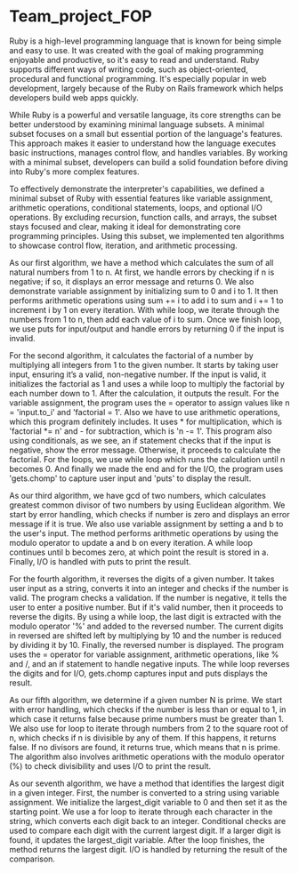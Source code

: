 # Team_project_FOP

   Ruby is a high-level programming language that is known for being simple and easy to use. It was created with the goal of making programming enjoyable and productive,
   so it's easy to read and understand. Ruby supports different ways of writing code, such as object-oriented, procedural and functional programming. It's especially popular in web
   development, largely because of the Ruby on Rails framework which helps developers build web apps quickly. 
   
   
   While Ruby is a powerful and versatile language, its core strengths can be better understood by examining minimal language subsets. A minimal subset focuses on a small but 
   essential portion of the language's features. This approach makes it easier to understand how the language executes basic instructions, manages control flow, and handles 
   variables. By working with a minimal subset, developers can build a solid foundation before diving into Ruby's more complex features.

   To effectively demonstrate the interpreter's capabilities, we defined a minimal subset of Ruby with essential features like variable assignment, arithmetic operations, 
   conditional statements, loops, and optional I/O operations. By excluding recursion, function calls, and arrays, the subset stays focused and clear, making it ideal for 
   demonstrating core programming principles. Using this subset, we implemented ten algorithms to showcase control flow, iteration, and arithmetic processing. 

   As our first algorithm, we have a method which calculates the sum of all natural numbers from 1 to n. At first, we handle errors by checking if n is negative; if so, it 
   displays an error message and returns 0. We also demonstrate variable assignment by initializing sum to 0 and i to 1. It then performs arithmetic operations 
   using sum += i to add i to sum and i += 1 to increment i by 1 on every iteration. With while loop, we iterate through the numbers from 1 to n, 
   then add each value of i to sum. Once we finish loop, we use puts for input/output and handle errors by returning 0 if the input is invalid.

   For the second algorithm, it calculates the factorial of a number by multiplying all integers from 1 to the given number. It starts by taking user input, ensuring it’s a valid,
   non-negative number. If the input is valid, it initializes the factorial as 1 and uses a while loop to multiply the factorial by each number down to 1. After the calculation,
   it outputs the result. For the variable assignment, the program uses the = operator to assign values like n = 'input.to_i' and 'factorial = 1'. Also we have to use arithmetic operations, 
   which this program definitely includes. It uses * for multiplication, which is 'factorial *= n' and - for subtraction, which is 'n -= 1'. This program also using conditionals, as we see, 
   an if statement checks that if the input is negative, show the error message. Otherwise, it proceeds to calculate the factorial. For the loops, we use while loop which runs the calculation 
   until n becomes 0. And finally we made the end and for the I/O, the program uses 'gets.chomp' to capture user input and 'puts' to display the result.

   As our third algorithm, we have gcd of two numbers, which calculates greatest common divisor of two numbers by using Euclidean algorithm. We start by error handling, 
  which checks if number is zero and displays an error message if it is true. We also use variable assignment by setting a and b to the user's input. 
  The method performs arithmetic operations by using the modulo operator to update a and b on every iteration. A while loop continues until b becomes zero, 
  at which point the result is stored in a. Finally, I/O is handled with puts to print the result.

  For the fourth algorithm, it reverses the digits of a given number. It takes user input as a string, converts it into an integer and checks if the number is valid. The program checks a validation. 
  If the number is negative, it tells the user to enter a positive number. But if it's valid number, then it proceeds to reverse the digits. By using a while loop, the last digit is extracted with
  the modulo operator '%' and added to the reversed number. The current digits in reversed are shifted left by multiplying by 10 and the number is reduced by dividing it by 10. Finally, the reversed 
  number is displayed. The program uses the = operator for variable assignment, arithmetic operations, like % and /, and an if statement to handle negative inputs. The while loop reverses the digits
  and for I/O, gets.chomp captures input and puts displays the result.

  
  As our fifth algorithm, we determine if a given number N is prime. We start with error handling, which checks if the number is less than or equal to 1, in which case it 
 returns false because prime numbers must be greater than 1. We also use for loop to iterate through numbers from 2 to the square root of n, which checks if n is divisible 
 by any of them. If this happens, it returns false. If no divisors are found, it returns true, which means that n is prime. The algorithm also involves arithmetic operations 
 with the modulo operator (%) to check divisibility and uses I/O to print the result.

 As our seventh algorithm, we have a method that identifies the largest digit in a given integer. First, the number is converted to a string using variable assignment. We 
 initialize the largest_digit variable to 0 and then set it as the starting point. We use a for loop to iterate through each character in the string, which converts each 
 digit back to an integer. Conditional checks are used to compare each digit with the current largest digit. If a larger digit is found, it updates the largest_digit 
 variable. After the loop finishes, the method returns the largest digit. I/O is handled by returning the result of the comparison. 

